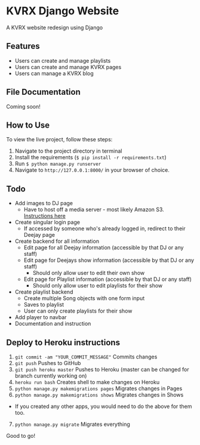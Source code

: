 # KVRX Django Website

A KVRX website redesign using Django

## Features

- Users can create and manage playlists
- Users can create and manage KVRX pages
- Users can manage a KVRX blog

## File Documentation

Coming soon!

## How to Use

To view the live project, follow these steps:

1. Navigate to the project directory in terminal
2. Install the requirements (`$ pip install -r requirements.txt`)
3. Run `$ python manage.py runserver`
4. Navigate to `http://127.0.0.1:8000/` in your browser of choice.

## Todo

- Add images to DJ page
  - Have to host off a media server - most likely Amazon S3. [Instructions here](http://caseypt.github.io/2012/01/02/s3-heroku-django.html)
- Create singular login page
  - If accessed by someone who's already logged in, redirect to their Deejay page
- Create backend for all information
  - Edit page for all Deejay information (accessible by that DJ or any staff)
  - Edit page for Deejays show information (accessible by that DJ or any staff)
    - Should only allow user to edit their own show
  - Edit page for Playlist information (accessible by that DJ or any staff)
    - Should only allow user to edit playlists for their show
- Create playlist backend
  - Create multiple Song objects with one form input
  - Saves to playlist
  - User can only create playlists for their show
- Add player to navbar
- Documentation and instruction

## Deploy to Heroku instructions

1. `git commit -am "YOUR_COMMIT_MESSAGE"`		Commits changes
2. `git push`									Pushes to GitHub
3. `git push heroku master`						Pushes to Heroku (master can be changed for branch currently working on)
4. `heroku run bash`							Creates shell to make changes on Heroku
5. `python manage.py makemigrations pages`		Migrates changes in Pages
6. `python manage.py makemigrations shows`		Migrates changes in Shows
  * If you created any other apps, you would need to do the above for them too.
7. `python manage.py migrate`					Migrates everything

Good to go!